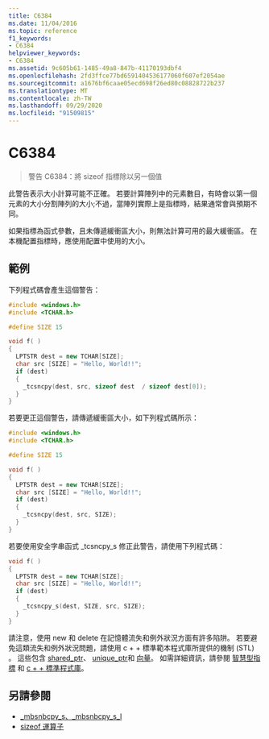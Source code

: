 ```yaml
---
title: C6384
ms.date: 11/04/2016
ms.topic: reference
f1_keywords:
- C6384
helpviewer_keywords:
- C6384
ms.assetid: 9c605b61-1485-49a8-847b-41170193dbf4
ms.openlocfilehash: 2fd3ffce77bd6591404536177060f607ef2054ae
ms.sourcegitcommit: a1676bf6caae05ecd698f26ed80c08828722b237
ms.translationtype: MT
ms.contentlocale: zh-TW
ms.lasthandoff: 09/29/2020
ms.locfileid: "91509815"
---
```

# <a name="c6384"></a>C6384

> 警告 C6384：將 sizeof 指標除以另一個值

此警告表示大小計算可能不正確。 若要計算陣列中的元素數目，有時會以第一個元素的大小分割陣列的大小;不過，當陣列實際上是指標時，結果通常會與預期不同。

如果指標為函式參數，且未傳遞緩衝區大小，則無法計算可用的最大緩衝區。 在本機配置指標時，應使用配置中使用的大小。

## <a name="example"></a>範例

下列程式碼會產生這個警告：

```cpp
#include <windows.h>
#include <TCHAR.h>

#define SIZE 15

void f( )
{
  LPTSTR dest = new TCHAR[SIZE];
  char src [SIZE] = "Hello, World!!";
  if (dest)
  {
    _tcsncpy(dest, src, sizeof dest  / sizeof dest[0]);
  }
}
```

若要更正這個警告，請傳遞緩衝區大小，如下列程式碼所示：

```cpp
#include <windows.h>
#include <TCHAR.h>

#define SIZE 15

void f( )
{
  LPTSTR dest = new TCHAR[SIZE];
  char src [SIZE] = "Hello, World!!";
  if (dest)
  {
    _tcsncpy(dest, src, SIZE);
  }
}
```

若要使用安全字串函式 _tcsncpy_s 修正此警告，請使用下列程式碼：

```cpp
void f( )
{
  LPTSTR dest = new TCHAR[SIZE];
  char src [SIZE] = "Hello, World!!";
  if (dest)
  {
    _tcsncpy_s(dest, SIZE, src, SIZE);
  }
}
```

請注意，使用 new 和 delete 在記憶體流失和例外狀況方面有許多陷阱。 若要避免這類流失和例外狀況問題，請使用 c + + 標準範本程式庫所提供的機制 (STL) 。 這些包含 [shared_ptr](../standard-library/shared-ptr-class.md)、 [unique_ptr](../standard-library/unique-ptr-class.md)和 [向量](../standard-library/vector.md)。 如需詳細資訊，請參閱 [智慧型指標](../cpp/smart-pointers-modern-cpp.md) 和 [c + + 標準程式庫](../standard-library/cpp-standard-library-reference.md)。

## <a name="see-also"></a>另請參閱

- [_mbsnbcpy_s、_mbsnbcpy_s_l](../c-runtime-library/reference/mbsnbcpy-s-mbsnbcpy-s-l.md)
- [sizeof 運算子](../cpp/sizeof-operator.md)
